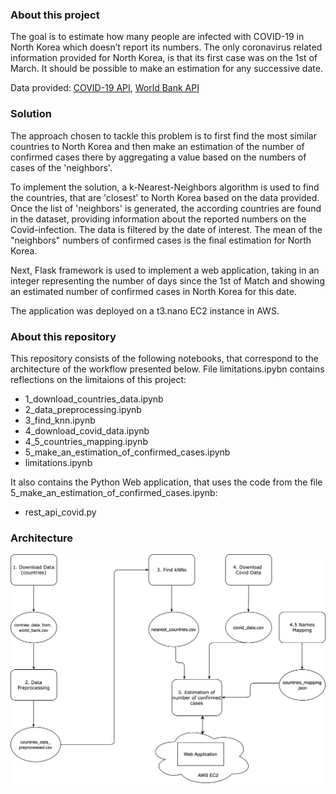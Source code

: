 ### About this project

The goal is to estimate how many people are infected with COVID-19 in North Korea which doesn’t report its numbers. 
The only coronavirus related information provided for North Korea, is that its first case was on the 1st of March. It should be possible to make an estimation for any successive date. 

Data provided:  [COVID-19 API](https://github.com/pomber/covid19), [World Bank API](https://datahelpdesk.worldbank.org/knowledgebase/articles/898590-country-api-queries)


### Solution

The approach chosen to tackle this problem is to first find the most similar countries to North Korea and then make an estimation of the number of confirmed cases there by aggregating a value based on the numbers of cases of the 'neighbors'.

To implement the solution, a k-Nearest-Neighbors algorithm is used to find the countries, that are 'closest' to North Korea based on the data provided. Once the list of 'neighbors' is generated, the according countries are found in the dataset, providing information about the reported numbers on the Covid-infection. The data is filtered by the date of interest.
The mean of the "neighbors" numbers of confirmed cases is the final estimation for North Korea.

Next, Flask framework is used to implement a web application, taking in an integer representing the number of days since the 1st of Match and showing an estimated number of confirmed cases in North Korea for this date.

The application was deployed on a t3.nano EC2 instance in AWS.


### About this repository

This repository consists of the following notebooks, that correspond to the architecture of the workflow presented below. File limitations.ipybn contains reflections on the limitaions of this project:

- 1_download_countries_data.ipynb
- 2_data_preprocessing.ipynb
- 3_find_knn.ipynb
- 4_download_covid_data.ipynb
- 4_5_countries_mapping.ipynb
- 5_make_an_estimation_of_confirmed_cases.ipynb
- limitations.ipynb

It also contains the Python Web application, that uses the code from the file 5_make_an_estimation_of_confirmed_cases.ipynb:

- rest_api_covid.py


### Architecture 

![Architecture of the pipeline](architecture.png)